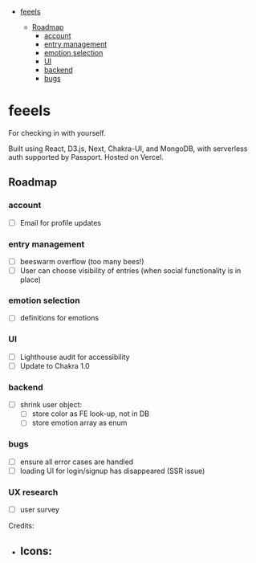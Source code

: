 - [feeels](#feeels)

  - [Roadmap](#roadmap)
    - [account](#account)
    - [entry management](#entry-management)
    - [emotion selection](#emotion-selection)
    - [UI](#ui)
    - [backend](#backend)
    - [bugs](#bugs)

# feeels

For checking in with yourself.

Built using React, D3.js, Next, Chakra-UI, and MongoDB, with serverless auth supported by Passport. Hosted on Vercel.

## Roadmap

### account

- [ ] Email for profile updates

### entry management

- [ ] beeswarm overflow (too many bees!)
- [ ] User can choose visibility of entries (when social functionality is in place)

### emotion selection

- [ ] definitions for emotions

### UI

- [ ] Lighthouse audit for accessibility
- [ ] Update to Chakra 1.0

### backend

- [ ] shrink user object:
  - [ ] store color as FE look-up, not in DB
  - [ ] store emotion array as enum

### bugs

- [ ] ensure all error cases are handled
- [ ] loading UI for login/signup has disappeared (SSR issue)

### UX research

- [ ] user survey

Credits:

- ## Icons:
